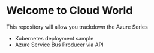 # Welcome to Cloud World

This repository will allow you trackdown the Azure Series

- Kubernetes deployment sample
- Azure Service Bus Producer via API
